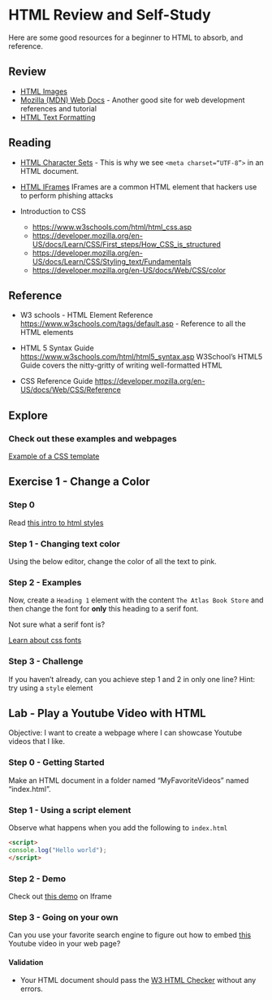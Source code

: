 # HTML Review and Self-Study

Here are some good resources for a beginner to HTML to absorb, and reference.

## Review

- [HTML Images](https://www.tutorialspoint.com/html/html_images.htm)
- [Mozilla (MDN) Web Docs](https://developer.mozilla.org/en-US/docs/Web/HTML) - Another good site for web development references and tutorial
- [HTML Text Formatting](https://www.w3schools.com/html/html_formatting.asp)

## Reading

- [HTML Character Sets](https://www.w3schools.com/html/html_charset.asp) - This is why we see `<meta charset=“UTF-8”>` in an HTML document.

- [HTML IFrames](https://www.w3schools.com/html/html_iframe.asp)
  IFrames are a common HTML element that hackers use to perform phishing attacks

- Introduction to CSS
  - https://www.w3schools.com/html/html_css.asp
  - https://developer.mozilla.org/en-US/docs/Learn/CSS/First_steps/How_CSS_is_structured
  - https://developer.mozilla.org/en-US/docs/Learn/CSS/Styling_text/Fundamentals
  - https://developer.mozilla.org/en-US/docs/Web/CSS/color

## Reference

- W3 schools - HTML Element Reference https://www.w3schools.com/tags/default.asp - Reference to all the HTML elements
- HTML 5 Syntax Guide https://www.w3schools.com/html/html5_syntax.asp
  W3School’s HTML5 Guide covers the nitty-gritty of writing well-formatted HTML

- CSS Reference Guide https://developer.mozilla.org/en-US/docs/Web/CSS/Reference

## Explore

### Check out these examples and webpages

[Example of a CSS template](https://www.w3schools.com/w3css/tryit.asp?filename=tryw3css_templates_band&stacked=h)

## Exercise 1 - Change a Color

### Step 0

Read [this intro to html styles](https://www.w3schools.com/html/tryit.asp?filename=tryhtml_styles_intro)

### Step 1 - Changing text color

Using the below editor, change the color of all the text to pink.

### Step 2 - Examples

Now, create a `Heading 1` element with the content `The Atlas Book Store` and then change the font for **only** this heading to a serif font.

Not sure what a serif font is?

[Learn about css fonts](https://www.w3schools.com/Css/css_font.asp)

### Step 3 - Challenge

If you haven’t already, can you achieve step 1 and 2 in only one line?
    Hint: try using a `style` element

## Lab - Play a Youtube Video with HTML

Objective: I want to create a webpage where I can showcase Youtube videos that I like.

### Step 0 - Getting Started

Make an HTML document in a folder named “MyFavoriteVideos” named “index.html”.

### Step 1 - Using a script element

Observe what happens when you add the following to `index.html`

```html
<script>
console.log("Hello world");
</script>
```

### Step 2 - Demo

Check out [this demo](https://www.tutorialspoint.com/html/html_iframes.htm) on Iframe

### Step 3 - Going on your own

Can you use your favorite search engine to figure out how to embed [this](https://www.youtube.com/watch?v=-2LtZRi6Q0s) Youtube video in your web page?

#### Validation

- Your HTML document should pass the [W3 HTML Checker](https://validator.w3.org/nu/#textarea) without any errors.